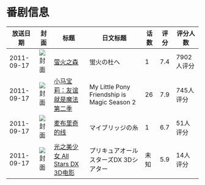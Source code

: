 # 番剧信息

|放送日期|封面|标题|日文标题|话数|评分|评分人数|
|---|---|---|---|---|---|---|
|2011-09-17|![封面](https://lain.bgm.tv/pic/cover/c/f4/98/12544_z9MP1.jpg)|[萤火之森](https://bangumi.tv/subject/12544)|蛍火の杜へ|1|7.4|7902人评分|
|2011-09-17|![封面](https://lain.bgm.tv/pic/cover/c/3d/ff/35858_3hPZO.jpg)|[小马宝莉：友谊就是魔法 第二季](https://bangumi.tv/subject/35858)|My Little Pony Friendship is Magic Season 2|26|7.9|745人评分|
|2011-09-17|![封面](https://lain.bgm.tv/pic/cover/c/7c/fc/41234_86suh.jpg)|[麦布里奇的线](https://bangumi.tv/subject/41234)|マイブリッジの糸|1|6.7|51人评分|
|2011-09-17|![封面](https://lain.bgm.tv/pic/cover/c/3a/7f/428791_728ve.jpg)|[光之美少女 All Stars DX 3D电影](https://bangumi.tv/subject/428791)|プリキュアオールスターズDX 3Dシアター|未知|5.9|14人评分|
